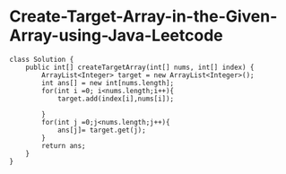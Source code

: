 # Create-Target-Array-in-the-Given-Array-using-Java-Leetcode

    class Solution {
        public int[] createTargetArray(int[] nums, int[] index) {
            ArrayList<Integer> target = new ArrayList<Integer>();
            int ans[] = new int[nums.length];
            for(int i =0; i<nums.length;i++){
                target.add(index[i],nums[i]);
    
            }
            for(int j =0;j<nums.length;j++){
                ans[j]= target.get(j);
            }
            return ans;
        }
    }

